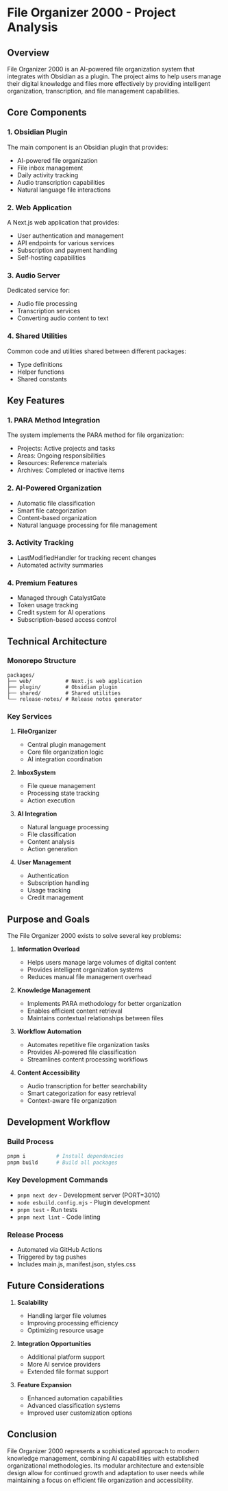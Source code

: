 # File Organizer 2000 - Project Analysis

## Overview
File Organizer 2000 is an AI-powered file organization system that integrates with Obsidian as a plugin. The project aims to help users manage their digital knowledge and files more effectively by providing intelligent organization, transcription, and file management capabilities.

## Core Components

### 1. Obsidian Plugin
The main component is an Obsidian plugin that provides:
- AI-powered file organization
- File inbox management
- Daily activity tracking
- Audio transcription capabilities
- Natural language file interactions

### 2. Web Application
A Next.js web application that provides:
- User authentication and management
- API endpoints for various services
- Subscription and payment handling
- Self-hosting capabilities

### 3. Audio Server
Dedicated service for:
- Audio file processing
- Transcription services
- Converting audio content to text

### 4. Shared Utilities
Common code and utilities shared between different packages:
- Type definitions
- Helper functions
- Shared constants

## Key Features

### 1. PARA Method Integration
The system implements the PARA method for file organization:
- Projects: Active projects and tasks
- Areas: Ongoing responsibilities
- Resources: Reference materials
- Archives: Completed or inactive items

### 2. AI-Powered Organization
- Automatic file classification
- Smart file categorization
- Content-based organization
- Natural language processing for file management

### 3. Activity Tracking

- LastModifiedHandler for tracking recent changes
- Automated activity summaries

### 4. Premium Features
- Managed through CatalystGate
- Token usage tracking
- Credit system for AI operations
- Subscription-based access control

## Technical Architecture

### Monorepo Structure
```
packages/
├── web/           # Next.js web application
├── plugin/        # Obsidian plugin
├── shared/        # Shared utilities
└── release-notes/ # Release notes generator
```

### Key Services

1. **FileOrganizer**
   - Central plugin management
   - Core file organization logic
   - AI integration coordination

2. **InboxSystem**
   - File queue management
   - Processing state tracking
   - Action execution

3. **AI Integration**
   - Natural language processing
   - File classification
   - Content analysis
   - Action generation

4. **User Management**
   - Authentication
   - Subscription handling
   - Usage tracking
   - Credit management

## Purpose and Goals

The File Organizer 2000 exists to solve several key problems:

1. **Information Overload**
   - Helps users manage large volumes of digital content
   - Provides intelligent organization systems
   - Reduces manual file management overhead

2. **Knowledge Management**
   - Implements PARA methodology for better organization
   - Enables efficient content retrieval
   - Maintains contextual relationships between files

3. **Workflow Automation**
   - Automates repetitive file organization tasks
   - Provides AI-powered file classification
   - Streamlines content processing workflows

4. **Content Accessibility**
   - Audio transcription for better searchability
   - Smart categorization for easy retrieval
   - Context-aware file organization

## Development Workflow

### Build Process
```bash
pnpm i          # Install dependencies
pnpm build      # Build all packages
```

### Key Development Commands
- `pnpm next dev` - Development server (PORT=3010)
- `node esbuild.config.mjs` - Plugin development
- `pnpm test` - Run tests
- `pnpm next lint` - Code linting

### Release Process
- Automated via GitHub Actions
- Triggered by tag pushes
- Includes main.js, manifest.json, styles.css

## Future Considerations

1. **Scalability**
   - Handling larger file volumes
   - Improving processing efficiency
   - Optimizing resource usage

2. **Integration Opportunities**
   - Additional platform support
   - More AI service providers
   - Extended file format support

3. **Feature Expansion**
   - Enhanced automation capabilities
   - Advanced classification systems
   - Improved user customization options

## Conclusion

File Organizer 2000 represents a sophisticated approach to modern knowledge management, combining AI capabilities with established organizational methodologies. Its modular architecture and extensible design allow for continued growth and adaptation to user needs while maintaining a focus on efficient file organization and accessibility.
